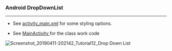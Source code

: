 
### Android DropDownList
_______________________________________
* See   [activity_main.xml](https://github.com/MoranShalom/Tutorial12_Android_DropDownList/blob/master/app/src/main/res/layout/activity_main.xml) 
for some styling options.


* See [MainActivity ](https://github.com/MoranShalom/Tutorial12_Android_DropDownList/blob/master/app/src/main/java/com/example/tutorial12_dropdownlist/MainActivity.java)for the class work code



![Screenshot_20190411-202142_Tutorial12_Drop Down List](https://user-images.githubusercontent.com/49485877/55982042-b1dbb700-5ca0-11e9-9d24-a677035d572d.jpg)
